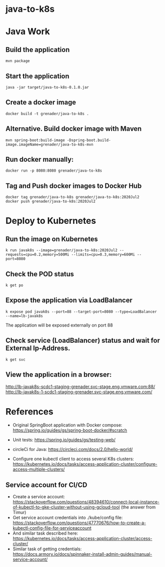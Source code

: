 # java-to-k8s

# Java Work

## Build the application
```
mvn package
```

## Start the application
```
java -jar target/java-to-k8s-0.1.0.jar
```

## Create a docker image
```
docker build -t grenader/java-to-k8s .
```

## Alternative. Build docker image with Maven
```
mvn spring-boot:build-image -Dspring-boot.build-image.imageName=grenader/java-to-k8s-mvn
```

## Run docker manually:
```
docker run -p 8080:8080 grenader/java-to-k8s
```

## Tag and Push docker images to Docker Hub 
```
docker tag grenader/java-to-k8s grenader/java-to-k8s:2020Jul2
docker push grenader/java-to-k8s:2020Jul2
```

# Deploy to Kubernetes 

## Run the image on Kubernetes
```
k run javak8s --image=grenader/java-to-k8s:2020Jul2 --requests=cpu=0.2,memory=500Mi --limits=cpu=0.3,memory=600Mi --port=8080
```

## Check the POD status
```
k get po
```

## Expose the application via LoadBalancer
```
k expose pod javak8s --port=88 --target-port=8080 --type=LoadBalancer --name=lb-javak8s
```
The application will be exposed externally on port 88

## Check service (LoadBalancer) status and wait for External Ip-Address. 
```
k get svc
```

## View the application in a browser:
http://lb-javak8s-scdc1-staging-grenader.svc-stage.eng.vmware.com:88/
http://lb-javak8s-1-scdc1-staging-grenader.svc-stage.eng.vmware.com/

# References

- Original SpringBoot application with Docker compose: https://spring.io/guides/gs/spring-boot-docker/#scratch
- Unit tests: https://spring.io/guides/gs/testing-web/
- circleCi for Java: https://circleci.com/docs/2.0/hello-world/

- Configure one kubectl client to access several K8s clusters: https://kubernetes.io/docs/tasks/access-application-cluster/configure-access-multiple-clusters/

## Service account for CI/CD
- Create a service account: https://stackoverflow.com/questions/48394610/connect-local-instance-of-kubectl-to-gke-cluster-without-using-gcloud-tool (the answer from Timur)
- Get service account credentials into ./kube/config file: https://stackoverflow.com/questions/47770676/how-to-create-a-kubectl-config-file-for-serviceaccount
- And similar task described here: https://kubernetes.io/docs/tasks/access-application-cluster/access-cluster/
- Similar task of getting credentials: https://docs.armory.io/docs/spinnaker-install-admin-guides/manual-service-account/
 






